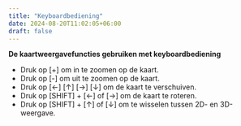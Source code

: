 ```yaml
---
title: "Keyboardbediening"
date: 2024-08-20T11:02:05+06:00
draft: false
---
```


**De kaartweergavefuncties gebruiken met keyboardbediening**
- Druk op [+] om in te zoomen op de kaart.
- Druk op [-] om uit te zoomen op de kaart.
- Druk op [←] [↑] [→] [↓] om de kaart te verschuiven.
- Druk op [SHIFT] + [←] of [→] om de kaart te roteren.
- Druk op [SHIFT] + [↑] of [↓] om te wisselen tussen 2D- en 3D-weergave.